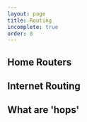 ```yaml
---
layout: page
title: Routing
incomplete: true
order: 8
---
```


## Home Routers

## Internet Routing

## What are 'hops'
